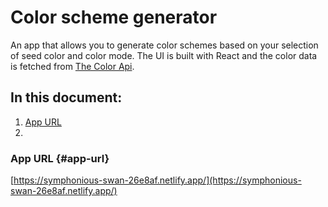 # Color scheme generator
An app that allows you to generate color schemes based on your selection of seed color and color mode. The UI is built with React and the color data is fetched from [The Color Api](https://www.thecolorapi.com/).

## In this document:
1. [App URL](#app-url)
2. 


### App URL {#app-url}
[https://symphonious-swan-26e8af.netlify.app/](https://symphonious-swan-26e8af.netlify.app/)